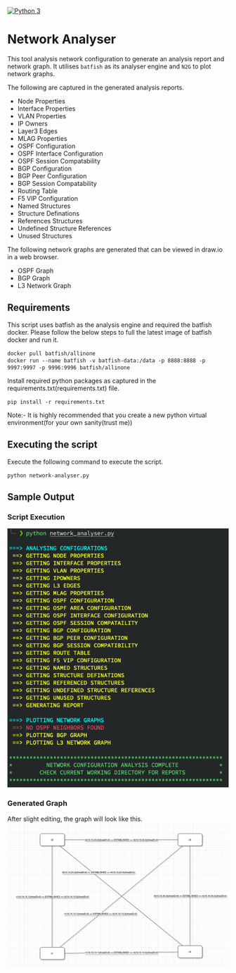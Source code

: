 [![Python 3](https://img.shields.io/badge/python-3.6%20%7C%203.7%20%7C%203.8-blue)](https://www.python.org/downloads/)

# Network Analyser
This tool analysis network configuration to generate an analysis report and network graph.
It utilises `batfish` as its analyser engine and `N2G` to plot network graphs.

The following are captured in the generated analysis reports.
* Node Properties
* Interface Properties
* VLAN Properties
* IP Owners
* Layer3 Edges
* MLAG Properties
* OSPF Configuration
* OSPF Interface Configuration
* OSPF Session Compatability
* BGP Configuration
* BGP Peer Configuration
* BGP Session Compatability
* Routing Table
* F5 VIP Configuration
* Named Structures
* Structure Definations
* References Structures
* Undefined Structure References
* Unused Structures

The following network graphs are generated that can be viewed in draw.io in a web browser.
* OSPF Graph
* BGP Graph
* L3 Network Graph

## Requirements
This script uses batfish as the analysis engine and required the batfish docker.
Please follow the below steps to full the latest image of batfish docker and run it.

```
docker pull batfish/allinone
docker run --name batfish -v batfish-data:/data -p 8888:8888 -p 9997:9997 -p 9996:9996 batfish/allinone
```

Install required python packages as captured in the requirements.txt(requirements.txt) file.
```
pip install -r requirements.txt
```
Note:- It is highly recommended that you create a new python virtual environment(for your own sanity(trust me)) 

## Executing the script
Execute the following command to execute the script.
```
python network-analyser.py
```

## Sample Output

### Script Execution
![alt text](images/script_execution.png)

### Generated Graph
After slight editing, the graph will look like this.
![alt text](images/generated_graph.png)